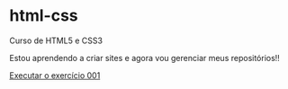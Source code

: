 # html-css
 Curso de HTML5 e CSS3

Estou aprendendo a criar sites e agora vou gerenciar meus repositórios!!

<a href="https://yanemenez.github.io/html-css/exerc%C3%ADcios/ex001/index.html">Executar o exercício 001</a>